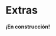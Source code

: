 # Extras

<warning><b>¡En construcción!</b></warning>

<!--
<tldr>Algunos prográmas extras interesantes.</tldr>
-->
